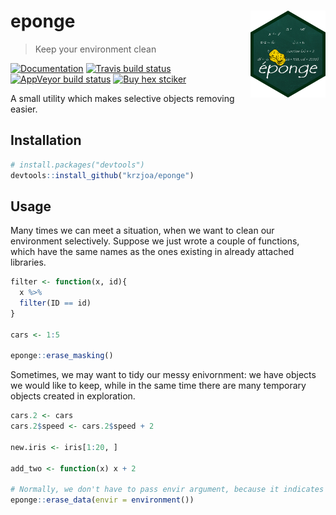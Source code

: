 
<!-- README.md is generated from README.Rmd. Please edit that file -->

# eponge <img src='man/figures/logo.png' align="right" height="139" />

> Keep your environment
clean

<!-- badges: start -->

[![Documentation](https://img.shields.io/badge/documentation-eponge-orange.svg?colorB=E91E63)](http://krzjoa.github.io/eponge/)
[![Travis build
status](https://travis-ci.org/krzjoa/eponge.svg?branch=master)](https://travis-ci.org/krzjoa/eponge)
[![AppVeyor build
status](https://ci.appveyor.com/api/projects/status/github/krzjoa/eponge?branch=master&svg=true)](https://ci.appveyor.com/project/krzjoa/eponge)
[![Buy hex
stciker](https://img.shields.io/badge/buy%20hex-eponge-green)](https://www.redbubble.com/people/krzjoa/works/44569100-eponge-r-package-hex?asc=u&kind=sticker&p=sticker&size=small)
<!-- badges: end -->

A small utility which makes selective objects removing easier.

## Installation

``` r
# install.packages("devtools")
devtools::install_github("krzjoa/eponge")
```

## Usage

Many times we can meet a situation, when we want to clean our
environment selectively. Suppose we just wrote a couple of functions,
which have the same names as the ones existing in already attached
libraries.

``` r
filter <- function(x, id){
  x %>% 
  filter(ID == id)
}

cars <- 1:5

eponge::erase_masking()
```

Sometimes, we may want to tidy our messy enivornment: we have objects we
would like to keep, while in the same time there are many temporary
objects created in exploration.

``` r
cars.2 <- cars
cars.2$speed <- cars.2$speed + 2

new.iris <- iris[1:20, ]

add_two <- function(x) x + 2

# Normally, we don't have to pass envir argument, because it indicates global environment by default
eponge::erase_data(envir = environment())
```
